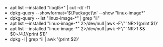 * apt list --installed "libqt5*" | cut -d/ -f1
* dpkg-query --showformat='${Package}\n' --show "linux-image*"
* dpkg-query --list "linux-image-*" | grep "ii"
* apt list --installed "linux-image-*" 2>/dev/null |awk -F'/' 'NR>1{print $1}'
* apt list --installed "linux-image-*" 2>/dev/null |awk -F'/' 'NR>1 && $0~/4.1/{print $1}'
* dpkg -l | grep ^ii | awk '{print $2}'